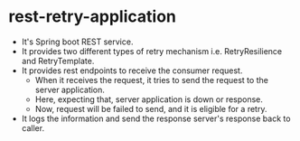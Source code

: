 # rest-retry-application
- It's Spring boot REST service.
- It provides two different types of retry mechanism i.e. RetryResilience and RetryTemplate.
- It provides rest endpoints to receive the consumer request.
  - When it receives the request, it tries to send the request to the server application.
  - Here, expecting that, server application is down or response.
  - Now, request will be failed to send, and it is eligible for a retry.
- It logs the information and send the response server's response back to caller.